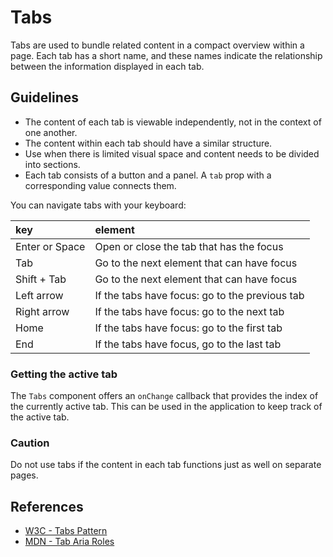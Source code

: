 <!-- @license CC0-1.0 -->

# Tabs

Tabs are used to bundle related content in a compact overview within a page. Each tab has a short name, and these names indicate the relationship between the information displayed in each tab.

## Guidelines

- The content of each tab is viewable independently, not in the context of one another.
- The content within each tab should have a similar structure.
- Use when there is limited visual space and content needs to be divided into sections.
- Each tab consists of a button and a panel.
  A `tab` prop with a corresponding value connects them.

You can navigate tabs with your keyboard:

| key            | element                                        |
| :------------- | :--------------------------------------------- |
| Enter or Space | Open or close the tab that has the focus       |
| Tab            | Go to the next element that can have focus     |
| Shift + Tab    | Go to the next element that can have focus     |
| Left arrow     | If the tabs have focus: go to the previous tab |
| Right arrow    | If the tabs have focus: go to the next tab     |
| Home           | If the tabs have focus: go to the first tab    |
| End            | If the tabs have focus, go to the last tab     |

### Getting the active tab

The `Tabs` component offers an `onChange` callback that provides the index of the currently active tab.
This can be used in the application to keep track of the active tab.

### Caution

Do not use tabs if the content in each tab functions just as well on separate pages.

## References

- [W3C - Tabs Pattern](https://www.w3.org/WAI/ARIA/apg/patterns/tabs/)
- [MDN - Tab Aria Roles](https://developer.mozilla.org/en-US/docs/Web/Accessibility/ARIA/Roles/tab_role)
